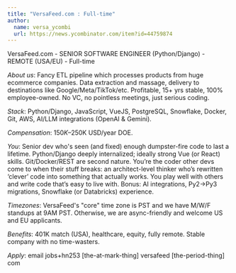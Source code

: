 ```yaml
---
title: "VersaFeed.com : Full-time"
author:
  name: versa_ycombi
  url: https://news.ycombinator.com/item?id=44759874
---
```


<JobNavigation />

VersaFeed.com - SENIOR SOFTWARE ENGINEER (Python&#x2F;Django) - REMOTE (USA&#x2F;EU) - Full-time

*About us*: Fancy ETL pipeline which processes products from huge ecommerce companies. Data extraction and massage, delivery to destinations like Google&#x2F;Meta&#x2F;TikTok&#x2F;etc. Profitable, 15+ yrs stable, 100% employee-owned. No VC, no pointless meetings, just serious coding.

*Stack*: Python&#x2F;Django, JavaScript, VueJS, PostgreSQL, Snowflake, Docker, Git, AWS, AI&#x2F;LLM integrations (OpenAI &amp; Gemini).

*Compensation*: $150K–$250K USD&#x2F;year DOE.

*You*: Senior dev who&#x27;s seen (and fixed) enough dumpster-fire code to last a lifetime. Python&#x2F;Django deeply internalized; ideally strong Vue (or React) skills. Git&#x2F;Docker&#x2F;REST are second nature. You’re the coder other devs come to when their stuff breaks: an architect-level thinker who’s rewritten ‘clever’ code into something that actually works. You play well with others and write code that’s easy to live with. Bonus: AI integrations, Py2→Py3 migrations, Snowflake (or Databricks) experience.

*Timezones*: VersaFeed&#x27;s &quot;core&quot; time zone is PST and we have M&#x2F;W&#x2F;F standups at 9AM PST. Otherwise, we are async-friendly and welcome US and EU applicants.

*Benefits*: 401K match (USA), healthcare, equity, fully remote. Stable company with no time-wasters.

*Apply*: email jobs+hn253 [the-at-mark-thing] versafeed [the-period-thing] com
<JobApplication />
